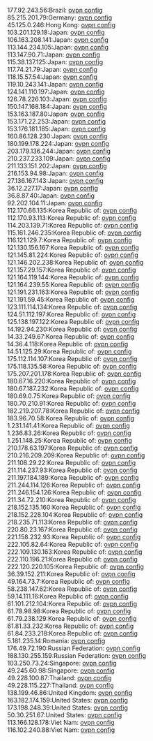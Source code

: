 177.92.243.56:Brazil: [ovpn config](vpn/177_92_243_56.ovpn)  
85.215.201.79:Germany: [ovpn config](vpn/85_215_201_79.ovpn)  
45.125.0.246:Hong Kong: [ovpn config](vpn/45_125_0_246.ovpn)  
103.201.129.18:Japan: [ovpn config](vpn/103_201_129_18.ovpn)  
106.163.208.141:Japan: [ovpn config](vpn/106_163_208_141.ovpn)  
113.144.234.105:Japan: [ovpn config](vpn/113_144_234_105.ovpn)  
113.147.90.71:Japan: [ovpn config](vpn/113_147_90_71.ovpn)  
115.38.137.125:Japan: [ovpn config](vpn/115_38_137_125.ovpn)  
117.74.21.79:Japan: [ovpn config](vpn/117_74_21_79.ovpn)  
118.15.57.54:Japan: [ovpn config](vpn/118_15_57_54.ovpn)  
119.10.243.141:Japan: [ovpn config](vpn/119_10_243_141.ovpn)  
124.141.110.197:Japan: [ovpn config](vpn/124_141_110_197.ovpn)  
126.78.226.103:Japan: [ovpn config](vpn/126_78_226_103.ovpn)  
150.147.168.184:Japan: [ovpn config](vpn/150_147_168_184.ovpn)  
153.163.187.80:Japan: [ovpn config](vpn/153_163_187_80.ovpn)  
153.171.22.253:Japan: [ovpn config](vpn/153_171_22_253.ovpn)  
153.176.181.185:Japan: [ovpn config](vpn/153_176_181_185.ovpn)  
160.86.128.230:Japan: [ovpn config](vpn/160_86_128_230.ovpn)  
180.199.178.224:Japan: [ovpn config](vpn/180_199_178_224.ovpn)  
203.179.136.244:Japan: [ovpn config](vpn/203_179_136_244.ovpn)  
210.237.233.109:Japan: [ovpn config](vpn/210_237_233_109.ovpn)  
211.133.151.202:Japan: [ovpn config](vpn/211_133_151_202.ovpn)  
216.153.94.98:Japan: [ovpn config](vpn/216_153_94_98.ovpn)  
27.136.167.143:Japan: [ovpn config](vpn/27_136_167_143.ovpn)  
36.12.227.17:Japan: [ovpn config](vpn/36_12_227_17.ovpn)  
36.8.87.40:Japan: [ovpn config](vpn/36_8_87_40.ovpn)  
92.202.104.11:Japan: [ovpn config](vpn/92_202_104_11.ovpn)  
112.170.66.135:Korea Republic of: [ovpn config](vpn/112_170_66_135.ovpn)  
112.170.93.113:Korea Republic of: [ovpn config](vpn/112_170_93_113.ovpn)  
114.203.139.71:Korea Republic of: [ovpn config](vpn/114_203_139_71.ovpn)  
115.161.246.235:Korea Republic of: [ovpn config](vpn/115_161_246_235.ovpn)  
116.121.129.7:Korea Republic of: [ovpn config](vpn/116_121_129_7.ovpn)  
121.130.156.167:Korea Republic of: [ovpn config](vpn/121_130_156_167.ovpn)  
121.145.81.224:Korea Republic of: [ovpn config](vpn/121_145_81_224.ovpn)  
121.146.202.238:Korea Republic of: [ovpn config](vpn/121_146_202_238.ovpn)  
121.157.29.157:Korea Republic of: [ovpn config](vpn/121_157_29_157.ovpn)  
121.164.119.144:Korea Republic of: [ovpn config](vpn/121_164_119_144.ovpn)  
121.164.239.55:Korea Republic of: [ovpn config](vpn/121_164_239_55.ovpn)  
121.191.231.163:Korea Republic of: [ovpn config](vpn/121_191_231_163.ovpn)  
121.191.59.45:Korea Republic of: [ovpn config](vpn/121_191_59_45.ovpn)  
123.111.114.134:Korea Republic of: [ovpn config](vpn/123_111_114_134.ovpn)  
124.51.112.197:Korea Republic of: [ovpn config](vpn/124_51_112_197.ovpn)  
125.138.197.122:Korea Republic of: [ovpn config](vpn/125_138_197_122.ovpn)  
14.192.94.230:Korea Republic of: [ovpn config](vpn/14_192_94_230.ovpn)  
14.33.249.67:Korea Republic of: [ovpn config](vpn/14_33_249_67.ovpn)  
14.36.4.118:Korea Republic of: [ovpn config](vpn/14_36_4_118.ovpn)  
14.51.125.29:Korea Republic of: [ovpn config](vpn/14_51_125_29.ovpn)  
175.112.114.107:Korea Republic of: [ovpn config](vpn/175_112_114_107.ovpn)  
175.118.135.58:Korea Republic of: [ovpn config](vpn/175_118_135_58.ovpn)  
175.207.201.178:Korea Republic of: [ovpn config](vpn/175_207_201_178.ovpn)  
180.67.16.220:Korea Republic of: [ovpn config](vpn/180_67_16_220.ovpn)  
180.67.187.232:Korea Republic of: [ovpn config](vpn/180_67_187_232.ovpn)  
180.69.0.75:Korea Republic of: [ovpn config](vpn/180_69_0_75.ovpn)  
180.70.210.91:Korea Republic of: [ovpn config](vpn/180_70_210_91.ovpn)  
182.219.207.78:Korea Republic of: [ovpn config](vpn/182_219_207_78.ovpn)  
183.96.70.58:Korea Republic of: [ovpn config](vpn/183_96_70_58.ovpn)  
1.231.141.41:Korea Republic of: [ovpn config](vpn/1_231_141_41.ovpn)  
1.236.83.26:Korea Republic of: [ovpn config](vpn/1_236_83_26.ovpn)  
1.251.148.25:Korea Republic of: [ovpn config](vpn/1_251_148_25.ovpn)  
210.178.63.197:Korea Republic of: [ovpn config](vpn/210_178_63_197.ovpn)  
210.216.209.209:Korea Republic of: [ovpn config](vpn/210_216_209_209.ovpn)  
211.108.29.22:Korea Republic of: [ovpn config](vpn/211_108_29_22.ovpn)  
211.114.237.93:Korea Republic of: [ovpn config](vpn/211_114_237_93.ovpn)  
211.197.184.189:Korea Republic of: [ovpn config](vpn/211_197_184_189.ovpn)  
211.244.114.126:Korea Republic of: [ovpn config](vpn/211_244_114_126.ovpn)  
211.246.154.126:Korea Republic of: [ovpn config](vpn/211_246_154_126.ovpn)  
211.34.72.210:Korea Republic of: [ovpn config](vpn/211_34_72_210.ovpn)  
218.152.135.160:Korea Republic of: [ovpn config](vpn/218_152_135_160.ovpn)  
218.152.228.104:Korea Republic of: [ovpn config](vpn/218_152_228_104.ovpn)  
218.235.71.113:Korea Republic of: [ovpn config](vpn/218_235_71_113.ovpn)  
220.80.23.167:Korea Republic of: [ovpn config](vpn/220_80_23_167.ovpn)  
221.158.232.93:Korea Republic of: [ovpn config](vpn/221_158_232_93.ovpn)  
222.105.82.64:Korea Republic of: [ovpn config](vpn/222_105_82_64.ovpn)  
222.109.130.163:Korea Republic of: [ovpn config](vpn/222_109_130_163.ovpn)  
222.110.196.21:Korea Republic of: [ovpn config](vpn/222_110_196_21.ovpn)  
222.120.220.105:Korea Republic of: [ovpn config](vpn/222_120_220_105.ovpn)  
36.39.152.211:Korea Republic of: [ovpn config](vpn/36_39_152_211.ovpn)  
49.164.73.7:Korea Republic of: [ovpn config](vpn/49_164_73_7.ovpn)  
58.238.147.62:Korea Republic of: [ovpn config](vpn/58_238_147_62.ovpn)  
59.14.111.16:Korea Republic of: [ovpn config](vpn/59_14_111_16.ovpn)  
61.101.212.104:Korea Republic of: [ovpn config](vpn/61_101_212_104.ovpn)  
61.78.98.98:Korea Republic of: [ovpn config](vpn/61_78_98_98.ovpn)  
61.79.238.129:Korea Republic of: [ovpn config](vpn/61_79_238_129.ovpn)  
61.81.33.232:Korea Republic of: [ovpn config](vpn/61_81_33_232.ovpn)  
61.84.233.218:Korea Republic of: [ovpn config](vpn/61_84_233_218.ovpn)  
5.181.235.14:Romania: [ovpn config](vpn/5_181_235_14.ovpn)  
176.49.72.190:Russian Federation: [ovpn config](vpn/176_49_72_190.ovpn)  
188.130.255.159:Russian Federation: [ovpn config](vpn/188_130_255_159.ovpn)  
103.250.73.24:Singapore: [ovpn config](vpn/103_250_73_24.ovpn)  
49.245.60.98:Singapore: [ovpn config](vpn/49_245_60_98.ovpn)  
49.228.100.87:Thailand: [ovpn config](vpn/49_228_100_87.ovpn)  
49.228.115.227:Thailand: [ovpn config](vpn/49_228_115_227.ovpn)  
138.199.46.86:United Kingdom: [ovpn config](vpn/138_199_46_86.ovpn)  
163.182.174.159:United States: [ovpn config](vpn/163_182_174_159.ovpn)  
173.198.248.39:United States: [ovpn config](vpn/173_198_248_39.ovpn)  
50.30.251.67:United States: [ovpn config](vpn/50_30_251_67.ovpn)  
113.166.128.178:Viet Nam: [ovpn config](vpn/113_166_128_178.ovpn)  
116.102.240.88:Viet Nam: [ovpn config](vpn/116_102_240_88.ovpn)  
